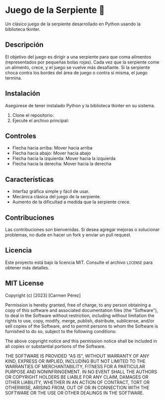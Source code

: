 # Juego de la Serpiente 🐍

Un clásico juego de la serpiente desarrollado en Python usando la biblioteca tkinter.

## Descripción

El objetivo del juego es dirigir a una serpiente para que coma alimentos (representados por pequeñas bolas rojas). Cada vez que la serpiente come un alimento, crece, y el juego se vuelve más desafiante. Si la serpiente choca contra los bordes del área de juego o contra sí misma, el juego termina.

## Instalación

Asegúrese de tener instalado Python y la biblioteca tkinter en su sistema. 

1. Clone el repositorio:
2. Ejecute el archivo principal:

## Controles

- Flecha hacia arriba: Mover hacia arriba
- Flecha hacia abajo: Mover hacia abajo
- Flecha hacia la izquierda: Mover hacia la izquierda
- Flecha hacia la derecha: Mover hacia la derecha

## Características

- Interfaz gráfica simple y fácil de usar.
- Mecánica clásica del juego de la serpiente.
- Aumento de la dificultad a medida que la serpiente crece.

## Contribuciones

Las contribuciones son bienvenidas. Si desea agregar mejoras o solucionar problemas, no dude en hacer un fork y enviar un pull request.

## Licencia

Este proyecto está bajo la licencia MIT. Consulte el archivo `LICENSE` para obtener más detalles.

## MIT License

Copyright (c) [2023] [Carmen Pérez]

Permission is hereby granted, free of charge, to any person obtaining a copy
of this software and associated documentation files (the "Software"), to deal
in the Software without restriction, including without limitation the rights
to use, copy, modify, merge, publish, distribute, sublicense, and/or sell
copies of the Software, and to permit persons to whom the Software is
furnished to do so, subject to the following conditions:

The above copyright notice and this permission notice shall be included in all
copies or substantial portions of the Software.

THE SOFTWARE IS PROVIDED "AS IS", WITHOUT WARRANTY OF ANY KIND, EXPRESS OR
IMPLIED, INCLUDING BUT NOT LIMITED TO THE WARRANTIES OF MERCHANTABILITY,
FITNESS FOR A PARTICULAR PURPOSE AND NONINFRINGEMENT. IN NO EVENT SHALL THE
AUTHORS OR COPYRIGHT HOLDERS BE LIABLE FOR ANY CLAIM, DAMAGES OR OTHER
LIABILITY, WHETHER IN AN ACTION OF CONTRACT, TORT OR OTHERWISE, ARISING FROM,
OUT OF OR IN CONNECTION WITH THE SOFTWARE OR THE USE OR OTHER DEALINGS IN THE
SOFTWARE.